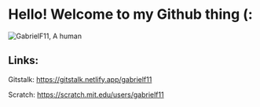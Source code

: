 # Hello! Welcome to my Github thing (:
![GabrielF11, A human](https://pimp-my-readme.webapp.io/pimp-my-readme/wavy-banner?subtitle=A%20human&title=GabrielF11)
## Links:

Gitstalk: https://gitstalk.netlify.app/gabrielf11

Scratch: https://scratch.mit.edu/users/gabrielf11
